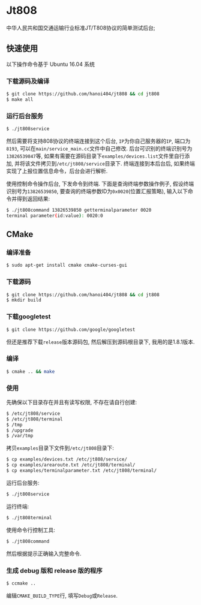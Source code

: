 # Jt808

中华人民共和国交通运输行业标准JT/T808协议的简单测试后台;


## 快速使用

以下操作命令基于 Ubuntu 16.04 系统


### 下载源码及编译
```bash
$ git clone https://github.com/hanoi404/jt808 && cd jt808
$ make all
```

### 运行后台服务
```bash
$ ./jt808service
```

然后需要将支持808协议的终端连接到这个后台, `IP`为你自己服务器的`IP`, 端口为`8193`, 可以在`main/service_main.cc`文件中自己修改.
 后台可识别的终端识别号为`13826539847`等, 如果有需要在源码目录下`examples/devices.list`文件里自行添加,
 并将该文件拷贝到`/etc/jt808/service`目录下.
 终端连接到本后台后, 如果终端实现了上报位置信息命令，后台会进行解析.


使用控制命令操作后台, 下发命令到终端. 下面是查询终端参数操作例子, 假设终端识别号为`13826539850`,
 要查询的终端参数ID为`0x0020`(位置汇报策略), 输入以下命令并得到返回结果:
```bash
$ ./jt808command 13826539850 getterminalparameter 0020
terminal parameter(id:value): 0020:0
```


## CMake

### 编译准备
```bash
$ sudo apt-get install cmake cmake-curses-gui
```

### 下载源码
```bash
$ git clone https://github.com/hanoi404/jt808 && cd jt808
$ mkdir build
```

### 下载googletest
```bash
$ git clone https://github.com/google/googletest
```
但还是推荐下载`release`版本源码包, 然后解压到源码根目录下, 我用的是1.8.1版本.

### 编译
```bash
$ cmake .. && make
```

### 使用
先确保以下目录存在并且有读写权限, 不存在请自行创建:
```bash
$ /etc/jt808/service
$ /etc/jt808/terminal
$ /tmp
$ /upgrade
$ /var/tmp
```
拷贝`examples`目录下文件到`/etc/jt808`目录下:
```bash
$ cp examples/devices.txt /etc/jt808/service/
$ cp examples/arearoute.txt /etc/jt808/terminal/
$ cp examples/terminalparameter.txt /etc/jt808/terminal/
```

运行后台服务:
```bash
$ ./jt808service
```
运行终端:
```bash
$ ./jt808terminal
```
使用命令行控制工具:
```bash
$ ./jt808command
```
然后根据提示正确输入完整命令.

### 生成 debug 版和 release 版的程序
```bash
$ ccmake ..
```
编辑`CMAKE_BUILD_TYPE`行, 填写`Debug`或`Release`.
